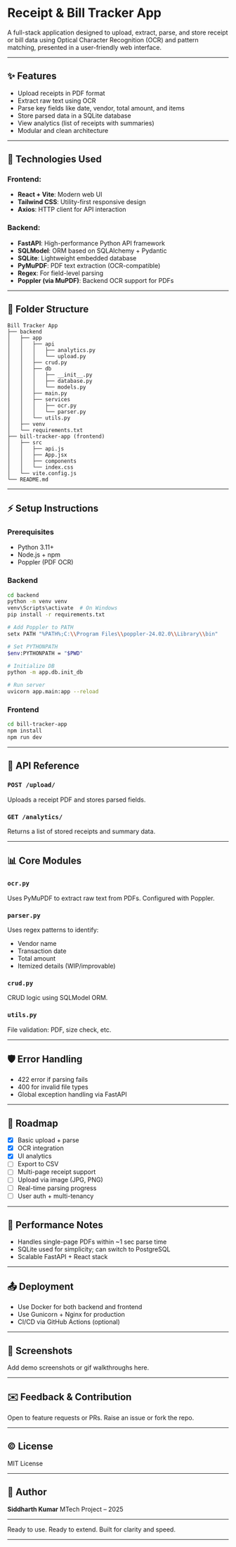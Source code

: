 # Receipt & Bill Tracker App

A full-stack application designed to upload, extract, parse, and store receipt or bill data using Optical Character Recognition (OCR) and pattern matching, presented in a user-friendly web interface.

---

## ✨ Features

* Upload receipts in PDF format
* Extract raw text using OCR
* Parse key fields like date, vendor, total amount, and items
* Store parsed data in a SQLite database
* View analytics (list of receipts with summaries)
* Modular and clean architecture

---

## 🔧 Technologies Used

### Frontend:

* **React + Vite**: Modern web UI
* **Tailwind CSS**: Utility-first responsive design
* **Axios**: HTTP client for API interaction

### Backend:

* **FastAPI**: High-performance Python API framework
* **SQLModel**: ORM based on SQLAlchemy + Pydantic
* **SQLite**: Lightweight embedded database
* **PyMuPDF**: PDF text extraction (OCR-compatible)
* **Regex**: For field-level parsing
* **Poppler (via MuPDF)**: Backend OCR support for PDFs

---

## 📁 Folder Structure

```
Bill Tracker App
├── backend
│   ├── app
│   │   ├── api
│   │   │   ├── analytics.py
│   │   │   └── upload.py
│   │   ├── crud.py
│   │   ├── db
│   │   │   ├── __init__.py
│   │   │   ├── database.py
│   │   │   └── models.py
│   │   ├── main.py
│   │   ├── services
│   │   │   ├── ocr.py
│   │   │   └── parser.py
│   │   └── utils.py
│   ├── venv
│   └── requirements.txt
├── bill-tracker-app (frontend)
│   ├── src
│   │   ├── api.js
│   │   ├── App.jsx
│   │   ├── components
│   │   └── index.css
│   └── vite.config.js
└── README.md
```

---

## ⚡ Setup Instructions

### Prerequisites

* Python 3.11+
* Node.js + npm
* Poppler (PDF OCR)

### Backend

```bash
cd backend
python -m venv venv
venv\Scripts\activate  # On Windows
pip install -r requirements.txt

# Add Poppler to PATH
setx PATH "%PATH%;C:\\Program Files\\poppler-24.02.0\\Library\\bin"

# Set PYTHONPATH
$env:PYTHONPATH = "$PWD"

# Initialize DB
python -m app.db.init_db

# Run server
uvicorn app.main:app --reload
```

### Frontend

```bash
cd bill-tracker-app
npm install
npm run dev
```

---

## 🔎 API Reference

### `POST /upload/`

Uploads a receipt PDF and stores parsed fields.

### `GET /analytics/`

Returns a list of stored receipts and summary data.

---

## 📊 Core Modules

### `ocr.py`

Uses PyMuPDF to extract raw text from PDFs. Configured with Poppler.

### `parser.py`

Uses regex patterns to identify:

* Vendor name
* Transaction date
* Total amount
* Itemized details (WIP/improvable)

### `crud.py`

CRUD logic using SQLModel ORM.

### `utils.py`

File validation: PDF, size check, etc.

---

## 🛡️ Error Handling

* 422 error if parsing fails
* 400 for invalid file types
* Global exception handling via FastAPI

---

## 🚀 Roadmap

* [x] Basic upload + parse
* [x] OCR integration
* [x] UI analytics
* [ ] Export to CSV
* [ ] Multi-page receipt support
* [ ] Upload via image (JPG, PNG)
* [ ] Real-time parsing progress
* [ ] User auth + multi-tenancy

---

## 🔢 Performance Notes

* Handles single-page PDFs within \~1 sec parse time
* SQLite used for simplicity; can switch to PostgreSQL
* Scalable FastAPI + React stack

---

## 📤 Deployment

* Use Docker for both backend and frontend
* Use Gunicorn + Nginx for production
* CI/CD via GitHub Actions (optional)

---

## 📸 Screenshots

Add demo screenshots or gif walkthroughs here.

---

## ✉️ Feedback & Contribution

Open to feature requests or PRs. Raise an issue or fork the repo.

---

## © License

MIT License

---

## 👤 Author

**Siddharth Kumar**
MTech Project – 2025

---

Ready to use. Ready to extend. Built for clarity and speed.

---
